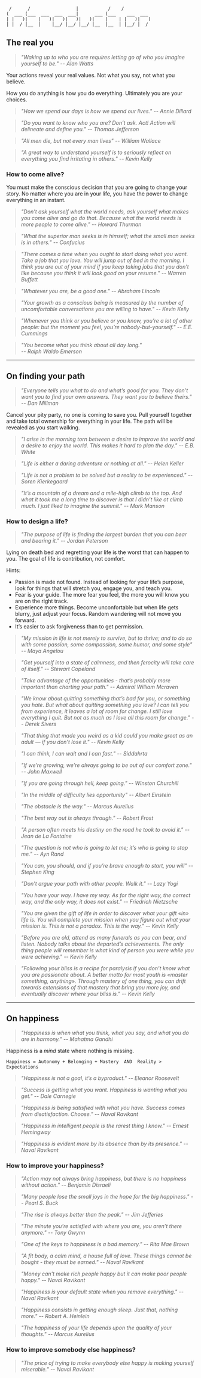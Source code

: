 
                                                      
	 /      /                 |           /    /          
	(  ___ (___  ___  ___  ___|      ___ (___    ___  ___ 
	| |   )|    |   )|   )|   )|   )|    |    | |   )|   )
	| |  / |__  |    |__/ |__/ |__/ |__  |__  | |__/ |  / 
		

## The real you

<!--
[fazer links para quase todo o livro, se e introducao devia estar relacionado com o resto.]

> *"It is better to be hated for what you are than to be loved for what you are not."
-- André Gide*
- unemployment makes you unhappy. dot.
- do u want ur daughter to date somebody like u?
- There is no coming to consciousness without pain. People will do anything, no matter how absurd, in order to avoid facing their own soul. to be real you need to be vulnerable
-->

> *"Waking up to who you are requires letting go of who you imagine yourself to be."
-- Alan Watts*

Your actions reveal your real values. Not what you say, not what you believe.

How you do anything is how you do everything. Ultimately you are your choices.

> *"How we spend our days is how we spend our lives."
-- Annie Dillard*

> *"Do you want to know who you are? Don’t ask. Act! Action will delineate and define you."
-- Thomas Jefferson*

> *"All men die, but not every man lives"
-- William Wallace*

> *"A great way to understand yourself is to seriously reflect on everything you find irritating in others."
-- Kevin Kelly*

### How to come alive?

You must make the conscious decision that you are going to change your story. No matter where you are in your life, you have the power to change everything in an instant.

> *"Don’t ask yourself what the world needs, ask yourself what makes you come alive and go do that. Because what the world needs is more people to come alive."
-- Howard Thurman*

> *"What the superior man seeks is in himself; what the small man seeks is in others."
-- Confucius*

> *"There comes a time when you ought to start doing what you want. Take a job that you love. You will jump out of bed in the morning. I think you are out of your mind if you keep taking jobs that you don’t like because you think it will look good on your resume."
-- Warren Buffett*

> *"Whatever you are, be a good one."
-- Abraham Lincoln*

> *"Your growth as a conscious being is measured by the number of uncomfortable conversations you are willing to have."
-- Kevin Kelly*

> *"Whenever you think or you believe or you know, you’re a lot of other people: but the moment you feel, you’re nobody-but-yourself."
-- E.E. Cummings*

> *"You become what you think about all day long."  
-- Ralph Waldo Emerson*






---
## On finding your path

<!--
- “We must suffer one of two pains, either the pain of discipline or the pain of regret and disappointment.”
- Best Effort + Surrender = DESTINY

1. Put Your Happiness Before Goals
4. Focus on Financial Freedom First
5. Pick One Thing and Stick With it to Completion
-->

> *"Everyone tells you what to do and what’s good for you. They don’t want you to find your own answers. They want you to believe theirs."
-- Dan Millman*

Cancel your pity party, no one is coming to save you. Pull yourself together and take total ownership for everything in your life. The path will be revealed as you start walking.

> *"I arise in the morning torn between a desire to improve the world and a desire to enjoy the world. This makes it hard to plan the day."
-- E.B. White*

> *"Life is either a daring adventure or nothing at all."
-- Helen Keller*

> *"Life is not a problem to be solved but a reality to be experienced."
-- Soren Kierkegaard*

> *"It’s a mountain of a dream and a mile-high climb to the top. And what it took me a long time to discover is that I didn’t like ot climb much. I just liked to imagine the summit."
-- Mark Manson*

### How to design a life?

> *"The purpose of life is finding the largest burden that you can bear and bearing it."
-- Jordan Peterson*

Lying on death bed and regretting your life is the worst that can happen to you. The goal of life is contribution, not comfort.

Hints:

- Passion is made not found. Instead of looking for your life’s purpose, look for things that will stretch you, engage you, and teach you.
- Fear is your guide. The more fear you feel, the more you will know you are on the right track.  
- Experience more things. Become unconfortable but when life gets blurry, just adjust your focus. Random wandering will not move you forward.
- It’s easier to ask forgiveness than to get permission.  

> *"My mission in life is not merely to survive, but to thrive; and to do so with some passion, some compassion, some humor, and some style"
-- Maya Angelou*

> *"Get yourself into a state of calmness, and then ferocity will take care of itself."
-- Stewart Copeland*

> *"Take advantage of the opportunities - that’s probably more important than charting your path."
-- Admiral William Mcraven*

> *"We know about quitting something that’s bad for you, or something you hate. But what about quitting something you love? I can tell you from experience, it leaves a lot of room for change. I still love everything I quit. But not as much as I love all this room for change."
-- Derek Sivers*

> *"That thing that made you weird as a kid could you make great as an adult — if you don’t lose it."
-- Kevin Kelly*

> *"I can think, I can wait and I can fast."
-- Siddahrta*

> *"If we’re growing, we’re always going to be out of our comfort zone."
-- John Maxwell*

> *"If you are going through hell, keep going."
-- Winston Churchill*

> *"In the middle of difficulty lies opportunity"
-- Albert Einstein*

> *"The obstacle is the way."
-- Marcus Aurelius*

> *"The best way out is always through."
-- Robert Frost*

> *"A person often meets his destiny on the road he took to avoid it."
-- Jean de La Fontaine*

> *"The question is not who is going to let me; it’s who is going to stop me."
-- Ayn Rand*

> *"You can, you should, and if you’re brave enough to start, you will"
-- Stephen King*

> *"Don’t argue your path with other people. Walk it."
-- Lazy Yogi*

> *"You have your way. I have my way. As for the right way, the correct way, and the only way, it does not exist."
-- Friedrich Nietzsche*

> *"You are given the gift of life in order to discover what your gift «in» life is. You will complete your mission when you figure out what your mission is. This is not a paradox. This is the way."
-- Kevin Kelly*

> *"Before you are old, attend as many funerals as you can bear, and listen. Nobody talks about the departed’s achievements. The only thing people will remember is what kind of person you were while you were achieving."
-- Kevin Kelly*

> *"Following your bliss is a recipe for paralysis if you don’t know what you are passionate about. A better motto for most youth is «master something, anything». Through mastery of one thing, you can drift towards extensions of that mastery that bring you more joy, and eventually discover where your bliss is."
-- Kevin Kelly*






---
## On happiness

<!--
- Regrets of the dying: Don’t ignore your dreams; don’t work too much; say what you think; cultivate friendships; be happy.
- High expectations make you miserable, expectations nowadays are more and more triggered by top of hierarchy being more exposed.
- Focus on internal fulfillment not external success
- Happiness is outside of my comfort zone.
- I’m a straight capitalist-meritocratist, entirely driven by gratitude.
-->

> *"Happiness is when what you think, what you say, and what you do are in harmony."
-- Mahatma Gandhi*

Happiness is a *mind* state where nothing is missing.

	Happiness = Autonomy + Belonging + Mastery  AND  Reality > Expectations

> *"Happiness is not a goal, it’s a byproduct."
-- Eleanor Roosevelt*

> *"Success is getting what you want. Happiness is wanting what you get."
-- Dale Carnegie*

> *"Happiness is being satisfied with what you have. Success comes from disatisfaction. Choose."
-- Naval Ravikant*

> *"Happiness in intelligent people is the rarest thing I know."
-- Ernest Hemingway*

> *"Happiness is evident more by its absence than by its presence."
-- Naval Ravikant*

### How to improve your happiness?

> *"Action may not always bring happiness, but there is no happiness without action."
-- Benjamin Disraeli*

> *"Many people lose the small joys in the hope for the big happiness."
-- Pearl S. Buck*

> *"The rise is always better than the peak."
-- Jim Jefferies*

> *"The minute you’re satisfied with where you are, you aren’t there anymore."
-- Tony Gwynn*

> *"One of the keys to happiness is a bad memory."
-- Rita Mae Brown*

> *"A fit body, a calm mind, a house full of love. These things cannot be bought - they must be earned."
-- Naval Ravikant*

> *"Money can't make rich people happy but it can make poor people happy."
-- Naval Ravikant*

> *"Happiness is your default state when you remove everything."
-- Naval Ravikant*

> *"Happiness consists in getting enough sleep. Just that, nothing more."
-- Robert A. Heinlein*

> *"The happiness of your life depends upon the quality of your thoughts."
-- Marcus Aurelius*

### How to improve somebody else happiness?

> *"The price of trying to make everybody else happy is making yourself miserable."
-- Naval Ravikant*